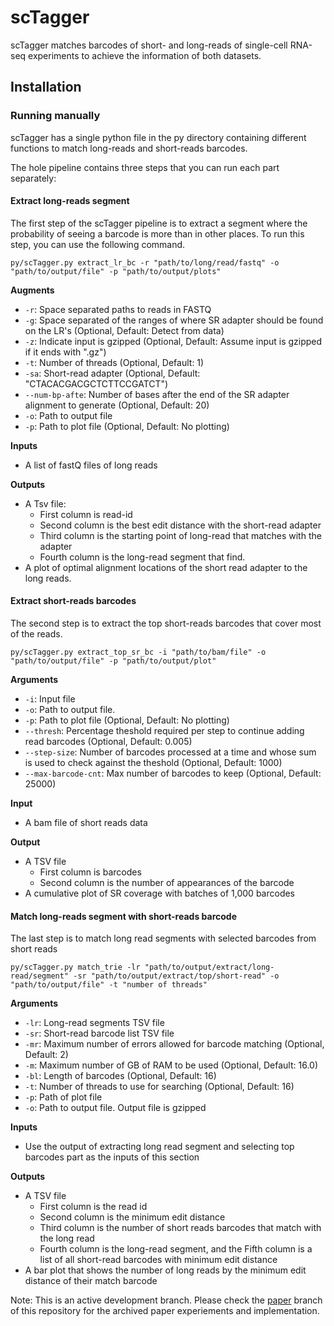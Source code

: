 # scTagger
scTagger matches barcodes of short- and long-reads of single-cell RNA-seq experiments to achieve the information of both datasets. 

## Installation


### Running manually
scTagger has a single python file in the py directory containing different functions to match long-reads and short-reads barcodes. 

The hole pipeline contains three steps that you can run each part separately:

#### Extract long-reads segment
The first step of the scTagger pipeline is to extract a segment where the probability of seeing a barcode is more than in other places.  To run this step, you can use the following command. 

```
py/scTagger.py extract_lr_bc -r "path/to/long/read/fastq" -o "path/to/output/file" -p "path/to/output/plots"
```

**Augments**

* `-r`: Space separated paths to reads in FASTQ
* `-g`: Space separated of the ranges of where SR adapter should be found on the LR's (Optional, Default: Detect from data)
* `-z`: Indicate input is gzipped (Optional, Default: Assume input is gzipped if it ends with \".gz\")
* `-t`: Number of threads (Optional, Default: 1)
* `-sa`: Short-read adapter (Optional, Default: "CTACACGACGCTCTTCCGATCT")
* `--num-bp-afte`: Number of bases after the end of the SR adapter alignment to generate (Optional, Default: 20)
* `-o`: Path to output file
* `-p`: Path to plot file (Optional, Default: No plotting)

**Inputs**
* A list of fastQ files of long reads

**Outputs**
* A Tsv file: 
  * First column is read-id 
  * Second column is the best edit distance with the short-read adapter
  * Third column is the starting point of long-read that matches with the adapter
  * Fourth column is the long-read segment that find. 
* A plot of optimal alignment locations of the short read adapter to the long reads. 

#### Extract short-reads barcodes

The second step is to extract the top short-reads barcodes that cover most of the reads.

```
py/scTagger.py extract_top_sr_bc -i "path/to/bam/file" -o "path/to/output/file" -p "path/to/output/plot"
```

**Arguments**
* `-i`: Input file
* `-o`: Path to output file.
* `-p`: Path to plot file (Optional, Default: No plotting)
* `--thresh`: Percentage theshold required per step to continue adding read barcodes (Optional, Default: 0.005)
* `--step-size`: Number of barcodes processed at a time and whose sum is used to check against the theshold (Optional, Default: 1000)
* `--max-barcode-cnt`: Max number of barcodes to keep (Optional, Default: 25000)

**Input**
* A bam file of short reads data

**Output**
* A TSV file
  * First column is barcodes
  * Second column is the number of appearances of the barcode
* A cumulative plot of SR coverage with batches of 1,000 barcodes 

#### Match long-reads segment with short-reads barcode
The last step is to match long read segments with selected barcodes from short reads
```
py/scTagger.py match_trie -lr "path/to/output/extract/long-read/segment" -sr "path/to/output/extract/top/short-read" -o "path/to/output/file" -t "number of threads"
```

**Arguments**
* `-lr`: Long-read segments TSV file
* `-sr`: Short-read barcode list TSV file
* `-mr`: Maximum number of errors allowed for barcode matching (Optional, Default: 2)
* `-m`: Maximum number of GB of RAM to be used (Optional, Default: 16.0)
* `-bl`: Length of barcodes (Optional, Default: 16)
* `-t`: Number of threads to use for searching (Optional, Default: 16)
* `-p`: Path of plot file
* `-o`: Path to output file. Output file is gzipped


**Inputs**
* Use the output of extracting long read segment and selecting top barcodes part as the inputs of this section 

**Outputs**
* A TSV file
  *  First column is the read id
  *  Second column is the minimum edit distance
  *  Third column is the number of short reads barcodes that match with the long read
  *  Fourth column is the long-read segment, and the Fifth column is a list of all short-read barcodes with minimum edit distance 
* A bar plot that shows the number of long reads by the minimum edit distance of their match barcode



Note: This is an active development branch.
Please check the [paper](https://github.com/vpc-ccg/scTagger/tree/paper) branch of this repository for the archived paper experiements and implementation. 

